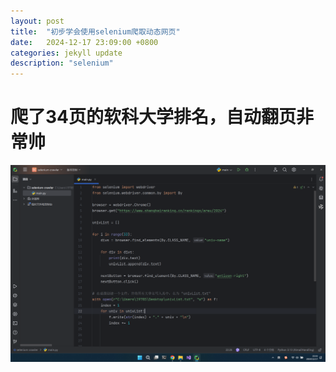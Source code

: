 ```yaml
---
layout: post
title:  "初步学会使用selenium爬取动态网页"
date:   2024-12-17 23:09:00 +0800
categories: jekyll update
description: "selenium"
---
```


# 爬了34页的软科大学排名，自动翻页非常帅

![图片](/images/2024121701.jpg)
